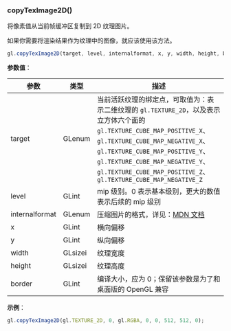 ### copyTexImage2D()

将像素值从当前帧缓冲区复制到 2D 纹理图片。

如果你需要将渲染结果作为纹理中的图像，就应该使用该方法。

```js
gl.copyTexImage2D(target, level, internalformat, x, y, width, height, border)
```

**参数值**：

|参数|类型|描述|
|-|-|-|
|target|GLenum|当前活跃纹理的绑定点，可取值为：表示二维纹理的 `gl.TEXTURE_2D`，以及表示立方体六个面的 `gl.TEXTURE_CUBE_MAP_POSITIVE_X`、 `gl.TEXTURE_CUBE_MAP_NEGATIVE_X`、 `gl.TEXTURE_CUBE_MAP_POSITIVE_Y`、 `gl.TEXTURE_CUBE_MAP_NEGATIVE_Y`、 `gl.TEXTURE_CUBE_MAP_POSITIVE_Z`、 `gl.TEXTURE_CUBE_MAP_NEGATIVE_Z`|
|level|GLint|mip 级别。0 表示基本级别，更大的数值表示后续的 mip 级别|
|internalformat|GLenum|压缩图片的格式，详见：[MDN 文档](https://developer.mozilla.org/en-US/docs/Web/API/WebGLRenderingContext/copyTexImage2D)|
|x|GLint|横向偏移|
|y|GLint|纵向偏移|
|width|GLsizei|纹理宽度|
|height|GLsizei|纹理高度|
|border|GLint|编译大小，应为 0；保留该参数是为了和桌面版的 OpenGL 兼容|

**示例**：

```js
gl.copyTexImage2D(gl.TEXTURE_2D, 0, gl.RGBA, 0, 0, 512, 512, 0);
```

